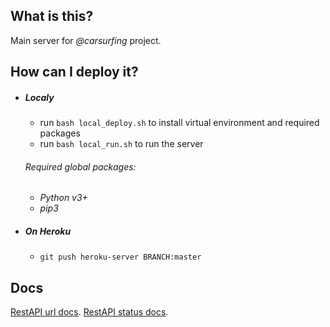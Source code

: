 ## What is this?

Main server for *@carsurfing* project.


## How can I deploy it?
    
 * ##### Localy

   - run `bash local_deploy.sh` to install virtual environment and required packages
   - run `bash local_run.sh` to run the server

   ###### Required global packages:

    - *Python v3+*
    - *pip3*

 * ##### On *Heroku*

   - `git push heroku-server BRANCH:master`

## Docs

[RestAPI url docs](./API_DOC.md).
[RestAPI status docs](./API_RESPONCE_DOC.md).
